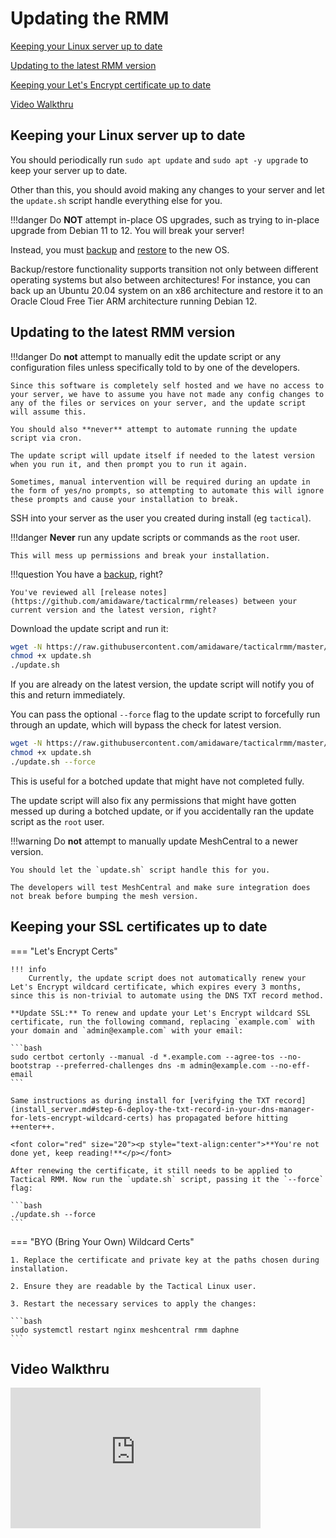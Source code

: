 # Updating the RMM

[Keeping your Linux server up to date](#keeping-your-linux-server-up-to-date)

[Updating to the latest RMM version](#updating-to-the-latest-rmm-version)

[Keeping your Let's Encrypt certificate up to date](#keeping-your-lets-encrypt-ssl-certificate-up-to-date)

[Video Walkthru](#video-walkthru)

## Keeping your Linux server up to date

You should periodically run `sudo apt update` and `sudo apt -y upgrade` to keep your server up to date.

Other than this, you should avoid making any changes to your server and let the `update.sh` script handle everything else for you.

!!!danger
    Do **NOT** attempt in-place OS upgrades, such as trying to in-place upgrade from Debian 11 to 12. You will break your server!

Instead, you must [backup](./backup.md) and [restore](./restore.md) to the new OS. 

Backup/restore functionality supports transition not only between different operating systems but also between architectures! For instance, you can back up an Ubuntu 20.04 system on an x86 architecture and restore it to an Oracle Cloud Free Tier ARM architecture running Debian 12.

## Updating to the latest RMM version

!!!danger
    Do __not__ attempt to manually edit the update script or any configuration files unless specifically told to by one of the developers.

    Since this software is completely self hosted and we have no access to your server, we have to assume you have not made any config changes to any of the files or services on your server, and the update script will assume this.

    You should also **never** attempt to automate running the update script via cron.

    The update script will update itself if needed to the latest version when you run it, and then prompt you to run it again.

    Sometimes, manual intervention will be required during an update in the form of yes/no prompts, so attempting to automate this will ignore these prompts and cause your installation to break.

SSH into your server as the user you created during install (eg `tactical`).

!!!danger
    __Never__ run any update scripts or commands as the `root` user.

    This will mess up permissions and break your installation.

!!!question
    You have a [backup](backup.md), right?

    You've reviewed all [release notes](https://github.com/amidaware/tacticalrmm/releases) between your current version and the latest version, right?


Download the update script and run it:

```bash
wget -N https://raw.githubusercontent.com/amidaware/tacticalrmm/master/update.sh
chmod +x update.sh
./update.sh
```

If you are already on the latest version, the update script will notify you of this and return immediately.

You can pass the optional `--force` flag to the update script to forcefully run through an update, which will bypass the check for latest version.

```bash
wget -N https://raw.githubusercontent.com/amidaware/tacticalrmm/master/update.sh
chmod +x update.sh
./update.sh --force
```

This is useful for a botched update that might have not completed fully.

The update script will also fix any permissions that might have gotten messed up during a botched update, or if you accidentally ran the update script as the `root` user.

!!!warning
    Do __not__ attempt to manually update MeshCentral to a newer version.

    You should let the `update.sh` script handle this for you.

    The developers will test MeshCentral and make sure integration does not break before bumping the mesh version.

## Keeping your SSL certificates up to date

=== "Let's Encrypt Certs"

    !!! info
        Currently, the update script does not automatically renew your Let's Encrypt wildcard certificate, which expires every 3 months, since this is non-trivial to automate using the DNS TXT record method.

    **Update SSL:** To renew and update your Let's Encrypt wildcard SSL certificate, run the following command, replacing `example.com` with your domain and `admin@example.com` with your email:

    ```bash
    sudo certbot certonly --manual -d *.example.com --agree-tos --no-bootstrap --preferred-challenges dns -m admin@example.com --no-eff-email
    ```

    Same instructions as during install for [verifying the TXT record](install_server.md#step-6-deploy-the-txt-record-in-your-dns-manager-for-lets-encrypt-wildcard-certs) has propagated before hitting ++enter++.

    <font color="red" size="20"><p style="text-align:center">**You're not done yet, keep reading!**</p></font>

    After renewing the certificate, it still needs to be applied to Tactical RMM. Now run the `update.sh` script, passing it the `--force` flag:

    ```bash
    ./update.sh --force
    ```

=== "BYO (Bring Your Own) Wildcard Certs"

    1. Replace the certificate and private key at the paths chosen during installation.
    
    2. Ensure they are readable by the Tactical Linux user.
    
    3. Restart the necessary services to apply the changes:

    ```bash
    sudo systemctl restart nginx meshcentral rmm daphne
    ```
    
## Video Walkthru

<div class="video-wrapper">
  <iframe width="400" height="225" src="https://www.youtube.com/embed/ElUfQgesYs0" frameborder="0" allowfullscreen></iframe>
</div>
